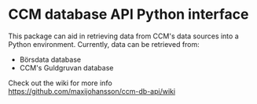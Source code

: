# CCM database API Python interface
This package can aid in retrieving data from CCM's data sources into a Python environment. Currently, data can be retrieved from:  
* Börsdata database
* CCM's Guldgruvan database

Check out the wiki for more info   
https://github.com/maxijohansson/ccm-db-api/wiki

